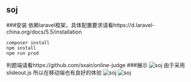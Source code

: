## soj
###安装
依赖laravel框架，具体配置要求请看https://d.laravel-china.org/docs/5.5/installation
```
composer install
npm install
npm run prod
```
判题端请看https://github.com/sxair/online-judge
###展示
![soj](https://github.com/sxair/soj/tree/master/photo/soj.png)
由于采用slideout.js 所以在移动端也有良好的体验
![soj](https://github.com/sxair/soj/tree/master/photo/soj-media.png)
![soj](https://github.com/sxair/soj/tree/master/photo/soj-admin.png)